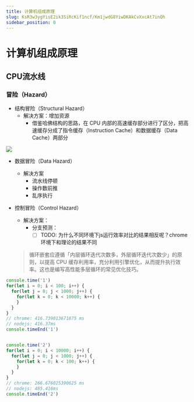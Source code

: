 ```yaml
---
title: 计算机组成原理
slug: KsR3w3ygYisE2ik3SiRcKif1ncf/Km1jwdG8YiwDKAkCvXxcAt7inQh
sidebar_position: 0
---
```



# 计算机组成原理

## CPU流水线

### 冒险（Hazard）

- 结构冒险（Structural Hazard）
    - 解决方案：增加资源
        - 借鉴哈佛结构的思路，在 CPU 内部的高速缓存部分进行了区分，把高速缓存分成了指令缓存（Instruction Cache）和数据缓存（Data Cache）两部分

<img src="/assets/EQztb7BbrocyMpxrxy1cdxJWnWI.png" src-width="2023" src-height="1792" align="center"/>

- 数据冒险（Data Hazard）
    - 解决方案
        - 流水线停顿
        - 操作数前推
        - 乱序执行

- 控制冒险（Control Hazard）
    - 解决方案：
        - 分支预测：
            - [ ] TODO: 为什么不同环境下js运行效率对比的结果相反呢？chrome环境下和理论的结果不同
    > 循环嵌套应遵循「内层循环迭代次数多，外层循环迭代次数少」的原则，以提高 CPU 缓存利用率，充分利用引擎优化，从而提升执行效率。这也是编写高性能多层循环的常见优化技巧。

```js
console.time('1')
for(let i = 0; i < 100; i++) {
  for(let j = 0; j < 1000; j++) {
    for(let k = 0; k < 10000; k++) {
    }
  }
}
// chrome: 416.739013671875 ms
// nodejs: 416.37ms
console.timeEnd('1')


console.time('2')
for(let i = 0; i < 10000; i++) {
  for(let j = 0; j < 1000; j++) {
    for(let k = 0; k < 100; k++) {
    }
  }
}
// chrome: 266.676025390625 ms
// nodejs: 485.416ms
console.timeEnd('2')
```

